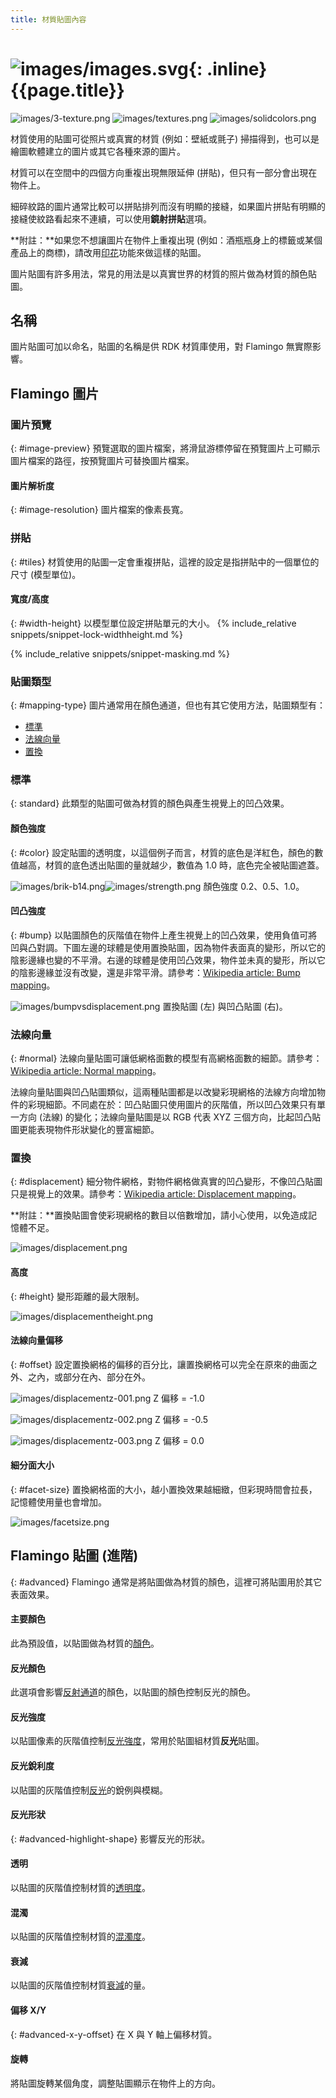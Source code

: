 ```yaml
---
title: 材質貼圖內容
---
```



# ![images/images.svg](images/images.svg){: .inline} {{page.title}}

![images/3-texture.png](images/3-texture.png)
![images/textures.png](images/textures.png)
![images/solidcolors.png](images/textureset.png)

材質使用的貼圖可從照片或真實的材質 (例如：壁紙或氈子) 掃描得到，也可以是繪圖軟體建立的圖片或其它各種來源的圖片。

材質可以在空間中的四個方向重複出現無限延伸 (拼貼)，但只有一部分會出現在物件上。

細碎紋路的圖片通常比較可以拼貼排列而沒有明顯的接縫，如果圖片拼貼有明顯的接縫使紋路看起來不連續，可以使用**鏡射拼貼**選項。

**附註：**如果您不想讓圖片在物件上重複出現 (例如：酒瓶瓶身上的標籤或某個產品上的商標)，請改用[印花](properties-decal.html)功能來做這樣的貼圖。

圖片貼圖有許多用法，常見的用法是以真實世界的材質的照片做為材質的顏色貼圖。

## 名稱
圖片貼圖可加以命名，貼圖的名稱是供 RDK 材質庫使用，對 Flamingo 無實際影響。

## Flamingo 圖片

### 圖片預覽
{: #image-preview}
預覽選取的圖片檔案，將滑鼠游標停留在預覽圖片上可顯示圖片檔案的路徑，按預覽圖片可替換圖片檔案。

#### 圖片解析度
{: #image-resolution}
圖片檔案的像素長寬。

### 拼貼
{: #tiles}
材質使用的貼圖一定會重複拼貼，這裡的設定是指拼貼中的一個單位的尺寸 (模型單位)。

#### 寬度/高度
{: #width-height}
以模型單位設定拼貼單元的大小。
{% include_relative snippets/snippet-lock-widthheight.md %}

{% include_relative snippets/snippet-masking.md %}

### 貼圖類型
{: #mapping-type}
圖片通常用在顏色通道，但也有其它使用方法，貼圖類型有：

* [標準](#standard)
* [法線向量](#normal)
* [置換](#displacement)

### 標準
{: standard}
此類型的貼圖可做為材質的顏色與產生視覺上的凹凸效果。

#### 顏色強度
{: #color}
設定貼圖的透明度，以這個例子而言，材質的底色是洋紅色，顏色的數值越高，材質的底色透出貼圖的量就越少，數值為 1.0 時，底色完全被貼圖遮蓋。

![images/brik-b14.png](images/brik-b14.png)![images/strength.png](images/strength.png)
顏色強度 0.2、0.5、1.0。

#### 凹凸強度
{: #bump}
以貼圖顏色的灰階值在物件上產生視覺上的凹凸效果，使用負值可將凹與凸對調。下圖左邊的球體是使用置換貼圖，因為物件表面真的變形，所以它的陰影邊緣也變的不平滑。右邊的球體是使用凹凸效果，物件並未真的變形，所以它的陰影邊緣並沒有改變，還是非常平滑。請參考：[Wikipedia article: Bump mapping](http://en.wikipedia.org/wiki/Bump_mapping)。

![images/bumpvsdisplacement.png](images/bumpvsdisplacement.png)
置換貼圖 (左) 與凹凸貼圖 (右)。

### 法線向量
{: #normal}
法線向量貼圖可讓低網格面數的模型有高網格面數的細節。請參考：[Wikipedia article: Normal mapping](http://en.wikipedia.org/wiki/Normal_mapping)。

法線向量貼圖與凹凸貼圖類似，這兩種貼圖都是以改變彩現網格的法線方向增加物件的彩現細節。不同處在於：凹凸貼圖只使用圖片的灰階值，所以凹凸效果只有單一方向 (法線) 的變化；法線向量貼圖是以 RGB 代表 XYZ 三個方向，比起凹凸貼圖更能表現物件形狀變化的豐富細節。

### 置換
{: #displacement}
細分物件網格，對物件網格做真實的凹凸變形，不像凹凸貼圖只是視覺上的效果。請參考：[Wikipedia article: Displacement mapping](http://en.wikipedia.org/wiki/Displacement_mapping)。

 **附註：**置換貼圖會使彩現網格的數目以倍數增加，請小心使用，以免造成記憶體不足。

![images/displacement.png](images/displacement.png)

#### 高度
{: #height}
變形距離的最大限制。

![images/displacementheight.png](images/displacementheight.png)

#### 法線向量偏移
{: #offset}
設定置換網格的偏移的百分比，讓置換網格可以完全在原來的曲面之外、之內，或部分在內、部分在外。

![images/displacementz-001.png](images/displacementz-001.png)
Z 偏移 = -1.0

![images/displacementz-002.png](images/displacementz-002.png)
Z 偏移 = -0.5

![images/displacementz-003.png](images/displacementz-003.png)
Z 偏移 = 0.0

#### 細分面大小
{: #facet-size}
置換網格面的大小，越小置換效果越細緻，但彩現時間會拉長，記憶體使用量也會增加。

![images/facetsize.png](images/facetsize.png)

## Flamingo 貼圖 (進階)
{: #advanced}
Flamingo 通常是將貼圖做為材質的顏色，這裡可將貼圖用於其它表面效果。

####  主要顏色
此為預設值，以貼圖做為材質的[顏色](material-type-advanced.html#color)。

####  反光顏色
此選項會影響[反射通道](material-type-advanced.html#highlight-color)的顏色，以貼圖的顏色控制反光的顏色。

####  反光強度
以貼圖像素的灰階值控制[反光強度](material-type-advanced.html#intensity)，常用於貼圖組材質**反光**貼圖。

####  反光銳利度
以貼圖的灰階值控制[反光](material-type-advanced.html#intensity)的銳例與模糊。

#### 反光形狀
{: #advanced-highlight-shape}
影響反光的形狀。

####  透明
以貼圖的灰階值控制材質的[透明度](material-type-advanced.html#intensity)。

####  混濁
以貼圖的灰階值控制材質的[混濁度](material-type-advanced.html#translucency)。

####  衰減
以貼圖的灰階值控制材質[衰減](material-type-advanced.html#attenuation)的量。

#### 偏移 X/Y
{: #advanced-x-y-offset}
在 X 與 Y 軸上偏移材質。

####  旋轉
將貼圖旋轉某個角度，調整貼圖顯示在物件上的方向。
